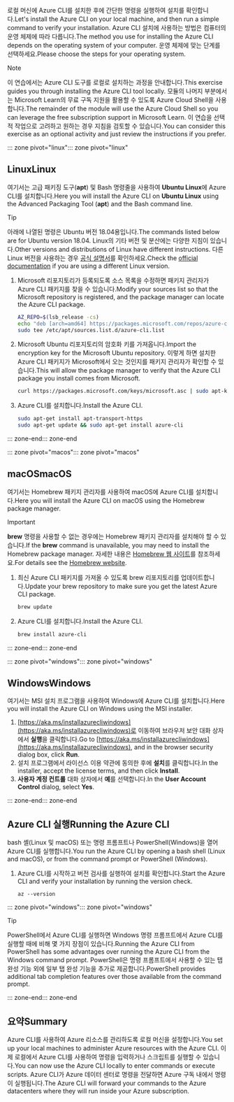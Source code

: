<span data-ttu-id="19aeb-101">로컬 머신에 Azure CLI를 설치한 후에 간단한 명령을 실행하여 설치를 확인합니다.</span><span class="sxs-lookup"><span data-stu-id="19aeb-101">Let's install the Azure CLI on your local machine, and then run a simple command to verify your installation.</span></span> <span data-ttu-id="19aeb-102">Azure CLI 설치에 사용하는 방법은 컴퓨터의 운영 체제에 따라 다릅니다.</span><span class="sxs-lookup"><span data-stu-id="19aeb-102">The method you use for installing the Azure CLI depends on the operating system of your computer.</span></span> <span data-ttu-id="19aeb-103">운영 체제에 맞는 단계를 선택하세요.</span><span class="sxs-lookup"><span data-stu-id="19aeb-103">Please choose the steps for your operating system.</span></span>

> [!NOTE]
> <span data-ttu-id="19aeb-104">이 연습에서는 Azure CLI 도구를 로컬로 설치하는 과정을 안내합니다.</span><span class="sxs-lookup"><span data-stu-id="19aeb-104">This exercise guides you through installing the Azure CLI tool locally.</span></span> <span data-ttu-id="19aeb-105">모듈의 나머지 부분에서는 Microsoft Learn의 무료 구독 지원을 활용할 수 있도록 Azure Cloud Shell을 사용합니다.</span><span class="sxs-lookup"><span data-stu-id="19aeb-105">The remainder of the module will use the Azure Cloud Shell so you can leverage the free subscription support in Microsoft Learn.</span></span> <span data-ttu-id="19aeb-106">이 연습을 선택적 작업으로 고려하고 원하는 경우 지침을 검토할 수 있습니다.</span><span class="sxs-lookup"><span data-stu-id="19aeb-106">You can consider this exercise as an optional activity and just review the instructions if you prefer.</span></span>

<span data-ttu-id="19aeb-107">::: zone pivot="linux"</span><span class="sxs-lookup"><span data-stu-id="19aeb-107">::: zone pivot="linux"</span></span>

## <a name="linux"></a><span data-ttu-id="19aeb-108">Linux</span><span class="sxs-lookup"><span data-stu-id="19aeb-108">Linux</span></span>

<span data-ttu-id="19aeb-109">여기서는 고급 패키징 도구(**apt**) 및 Bash 명령줄을 사용하여 **Ubuntu Linux**에 Azure CLI를 설치합니다.</span><span class="sxs-lookup"><span data-stu-id="19aeb-109">Here you will install the Azure CLI on **Ubuntu Linux** using the Advanced Packaging Tool (**apt**) and the Bash command line.</span></span>

> [!TIP]
> <span data-ttu-id="19aeb-110">아래에 나열된 명령은 Ubuntu 버전 18.04용입니다.</span><span class="sxs-lookup"><span data-stu-id="19aeb-110">The commands listed below are for Ubuntu version 18.04.</span></span> <span data-ttu-id="19aeb-111">Linux의 기타 버전 및 분산에는 다양한 지침이 있습니다.</span><span class="sxs-lookup"><span data-stu-id="19aeb-111">Other versions and distributions of Linux have different instructions.</span></span> <span data-ttu-id="19aeb-112">다른 Linux 버전을 사용하는 경우 [공식 설명서](https://docs.microsoft.com/cli/azure/install-azure-cli)를 확인하세요.</span><span class="sxs-lookup"><span data-stu-id="19aeb-112">Check the [official documentation](https://docs.microsoft.com/cli/azure/install-azure-cli) if you are using a different Linux version.</span></span>

1. <span data-ttu-id="19aeb-113">Microsoft 리포지토리가 등록되도록 소스 목록을 수정하면 패키지 관리자가 Azure CLI 패키지를 찾을 수 있습니다.</span><span class="sxs-lookup"><span data-stu-id="19aeb-113">Modify your sources list so that the Microsoft repository is registered, and the package manager can locate the Azure CLI package.</span></span>

    ```bash
    AZ_REPO=$(lsb_release -cs)
    echo "deb [arch=amd64] https://packages.microsoft.com/repos/azure-cli/ $AZ_REPO main" | \
    sudo tee /etc/apt/sources.list.d/azure-cli.list
    ```

1. <span data-ttu-id="19aeb-114">Microsoft Ubuntu 리포지토리의 암호화 키를 가져옵니다.</span><span class="sxs-lookup"><span data-stu-id="19aeb-114">Import the encryption key for the Microsoft Ubuntu repository.</span></span> <span data-ttu-id="19aeb-115">이렇게 하면 설치한 Azure CLI 패키지가 Microsoft에서 오는 것인지를 패키지 관리자가 확인할 수 있습니다.</span><span class="sxs-lookup"><span data-stu-id="19aeb-115">This will allow the package manager to verify that the Azure CLI package you install comes from Microsoft.</span></span>

    ```bash
    curl https://packages.microsoft.com/keys/microsoft.asc | sudo apt-key add -
    ```

1. <span data-ttu-id="19aeb-116">Azure CLI를 설치합니다.</span><span class="sxs-lookup"><span data-stu-id="19aeb-116">Install the Azure CLI.</span></span>

    ```bash
    sudo apt-get install apt-transport-https
    sudo apt-get update && sudo apt-get install azure-cli
    ```

<span data-ttu-id="19aeb-117">::: zone-end</span><span class="sxs-lookup"><span data-stu-id="19aeb-117">::: zone-end</span></span>

<span data-ttu-id="19aeb-118">::: zone pivot="macos"</span><span class="sxs-lookup"><span data-stu-id="19aeb-118">::: zone pivot="macos"</span></span>

## <a name="macos"></a><span data-ttu-id="19aeb-119">macOS</span><span class="sxs-lookup"><span data-stu-id="19aeb-119">macOS</span></span>

<span data-ttu-id="19aeb-120">여기서는 Homebrew 패키지 관리자를 사용하여 macOS에 Azure CLI를 설치합니다.</span><span class="sxs-lookup"><span data-stu-id="19aeb-120">Here you will install the Azure CLI on macOS using the Homebrew package manager.</span></span>

> [!IMPORTANT]
> <span data-ttu-id="19aeb-121">**brew** 명령을 사용할 수 없는 경우에는 Homebrew 패키지 관리자를 설치해야 할 수 있습니다.</span><span class="sxs-lookup"><span data-stu-id="19aeb-121">If the **brew** command is unavailable, you may need to install the Homebrew package manager.</span></span> <span data-ttu-id="19aeb-122">자세한 내용은 [Homebrew 웹 사이트](https://brew.sh/)를 참조하세요.</span><span class="sxs-lookup"><span data-stu-id="19aeb-122">For details see the [Homebrew website](https://brew.sh/).</span></span>

1. <span data-ttu-id="19aeb-123">최신 Azure CLI 패키지를 가져올 수 있도록 brew 리포지토리를 업데이트합니다.</span><span class="sxs-lookup"><span data-stu-id="19aeb-123">Update your brew repository to make sure you get the latest Azure CLI package.</span></span>

    ```bash
    brew update
    ```

1. <span data-ttu-id="19aeb-124">Azure CLI를 설치합니다.</span><span class="sxs-lookup"><span data-stu-id="19aeb-124">Install the Azure CLI.</span></span>

    ```bash
    brew install azure-cli
    ```

<span data-ttu-id="19aeb-125">::: zone-end</span><span class="sxs-lookup"><span data-stu-id="19aeb-125">::: zone-end</span></span>

<span data-ttu-id="19aeb-126">::: zone pivot="windows"</span><span class="sxs-lookup"><span data-stu-id="19aeb-126">::: zone pivot="windows"</span></span>

## <a name="windows"></a><span data-ttu-id="19aeb-127">Windows</span><span class="sxs-lookup"><span data-stu-id="19aeb-127">Windows</span></span>

<span data-ttu-id="19aeb-128">여기서는 MSI 설치 프로그램을 사용하여 Windows에 Azure CLI를 설치합니다.</span><span class="sxs-lookup"><span data-stu-id="19aeb-128">Here you will install the Azure CLI on Windows using the MSI installer.</span></span>

1. <span data-ttu-id="19aeb-129">[https://aka.ms/installazurecliwindows](https://aka.ms/installazurecliwindows)로 이동하여 브라우저 보안 대화 상자에서 **실행**을 클릭합니다.</span><span class="sxs-lookup"><span data-stu-id="19aeb-129">Go to [https://aka.ms/installazurecliwindows](https://aka.ms/installazurecliwindows), and in the browser security dialog box, click **Run**.</span></span>
1. <span data-ttu-id="19aeb-130">설치 프로그램에서 라이선스 이용 약관에 동의한 후에 **설치**를 클릭합니다.</span><span class="sxs-lookup"><span data-stu-id="19aeb-130">In the installer, accept the license terms, and then click **Install**.</span></span>
1. <span data-ttu-id="19aeb-131">**사용자 계정 컨트롤** 대화 상자에서 **예**를 선택합니다.</span><span class="sxs-lookup"><span data-stu-id="19aeb-131">In the **User Account Control** dialog, select **Yes**.</span></span>

<span data-ttu-id="19aeb-132">::: zone-end</span><span class="sxs-lookup"><span data-stu-id="19aeb-132">::: zone-end</span></span>

## <a name="running-the-azure-cli"></a><span data-ttu-id="19aeb-133">Azure CLI 실행</span><span class="sxs-lookup"><span data-stu-id="19aeb-133">Running the Azure CLI</span></span>

<span data-ttu-id="19aeb-134">bash 셸(Linux 및 macOS) 또는 명령 프롬프트나 PowerShell(Windows)을 열어 Azure CLI를 실행합니다.</span><span class="sxs-lookup"><span data-stu-id="19aeb-134">You run the Azure CLI by opening a bash shell (Linux and macOS), or from the command prompt or PowerShell (Windows).</span></span>

1. <span data-ttu-id="19aeb-135">Azure CLI를 시작하고 버전 검사를 실행하여 설치를 확인합니다.</span><span class="sxs-lookup"><span data-stu-id="19aeb-135">Start the Azure CLI and verify your installation by running the version check.</span></span>

    ```azurecli
    az --version
    ```

<span data-ttu-id="19aeb-136">::: zone pivot="windows"</span><span class="sxs-lookup"><span data-stu-id="19aeb-136">::: zone pivot="windows"</span></span>

> [!TIP]
> <span data-ttu-id="19aeb-137">PowerShell에서 Azure CLI를 실행하면 Windows 명령 프롬프트에서 Azure CLI를 실행할 때에 비해 몇 가지 장점이 있습니다.</span><span class="sxs-lookup"><span data-stu-id="19aeb-137">Running the Azure CLI from PowerShell has some advantages over running the Azure CLI from the Windows command prompt.</span></span> <span data-ttu-id="19aeb-138">PowerShell은 명령 프롬프트에서 사용할 수 있는 탭 완성 기능 외에 일부 탭 완성 기능을 추가로 제공합니다.</span><span class="sxs-lookup"><span data-stu-id="19aeb-138">PowerShell provides additional tab completion features over those available from the command prompt.</span></span> 

<span data-ttu-id="19aeb-139">::: zone-end</span><span class="sxs-lookup"><span data-stu-id="19aeb-139">::: zone-end</span></span>

## <a name="summary"></a><span data-ttu-id="19aeb-140">요약</span><span class="sxs-lookup"><span data-stu-id="19aeb-140">Summary</span></span>

<span data-ttu-id="19aeb-141">Azure CLI를 사용하여 Azure 리소스를 관리하도록 로컬 머신을 설정합니다.</span><span class="sxs-lookup"><span data-stu-id="19aeb-141">You set up your local machines to administer Azure resources with the Azure CLI.</span></span> <span data-ttu-id="19aeb-142">이제 로컬에서 Azure CLI를 사용하여 명령을 입력하거나 스크립트를 실행할 수 있습니다.</span><span class="sxs-lookup"><span data-stu-id="19aeb-142">You can now use the Azure CLI locally to enter commands or execute scripts.</span></span> <span data-ttu-id="19aeb-143">Azure CLI가 Azure 데이터 센터로 명령을 전달하면 Azure 구독 내에서 명령이 실행됩니다.</span><span class="sxs-lookup"><span data-stu-id="19aeb-143">The Azure CLI will forward your commands to the Azure datacenters where they will run inside your Azure subscription.</span></span>